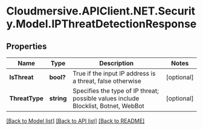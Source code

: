 # Cloudmersive.APIClient.NET.Security.Model.IPThreatDetectionResponse
## Properties

Name | Type | Description | Notes
------------ | ------------- | ------------- | -------------
**IsThreat** | **bool?** | True if the input IP address is a threat, false otherwise | [optional] 
**ThreatType** | **string** | Specifies the type of IP threat; possible values include Blocklist, Botnet, WebBot | [optional] 

[[Back to Model list]](../README.md#documentation-for-models) [[Back to API list]](../README.md#documentation-for-api-endpoints) [[Back to README]](../README.md)

